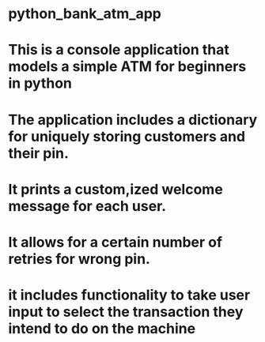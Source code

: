 # python_bank_atm_app
# This is a console application that models a simple ATM for beginners in python
# The application includes a dictionary for uniquely storing customers and their pin.
# It prints a custom,ized welcome message for each user.
# It allows for a certain number of retries for wrong pin.
# it includes functionality to take user input to select the transaction they intend to do on the machine

